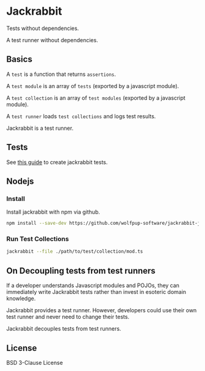 # Jackrabbit

Tests without dependencies.

A test runner without dependencies.

## Basics

A `test` is a function that returns `assertions`.

A `test module` is an array of `tests` (exported by a javascript module).

A `test collection` is an array of `test modules` (exported by a javascript module).

A `test runner` loads `test collections` and logs test results.

Jackrabbit is a test runner.

## Tests

See [this guide](./JACKRABBIT.md) to create jackrabbit tests.

## Nodejs

### Install

Install jackrabbit with npm via github.

```sh
npm install --save-dev https://github.com/wolfpup-software/jackrabbit-js
```

### Run Test Collections

```sh
jackrabbit --file ./path/to/test/collection/mod.ts
```

## On Decoupling tests from test runners

If a developer understands Javascript modules and POJOs, they can immediately write Jackrabbit tests rather than invest in esoteric domain knowledge.

Jackrabbit provides a test runner. However, developers could use their own test runner and never need to change their tests.

Jackrabbit decouples tests from test runners.

## License

BSD 3-Clause License
